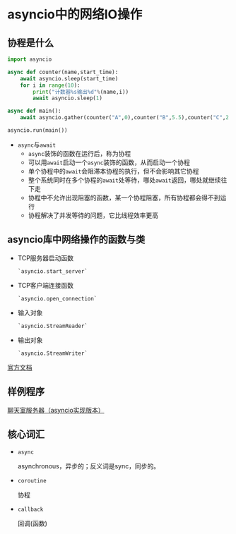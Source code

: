 # asyncio中的网络IO操作

## 协程是什么

```python
import asyncio

async def counter(name,start_time):
    await asyncio.sleep(start_time)
    for i in range(10):
        print("计数器%s输出%d"%(name,i))
        await asyncio.sleep(1)

async def main():
    await asyncio.gather(counter("A",0),counter("B",5.5),counter("C",2.3))

asyncio.run(main())
```

- `async`与`await`
    + `async`装饰的函数在运行后，称为协程
    + 可以用`await`启动一个`async`装饰的函数，从而启动一个协程
    + 单个协程中的`await`会阻滞本协程的执行，但不会影响其它协程
    + 整个系统同时在多个协程的`await`处等待，哪处`await`返回，哪处就继续往下走
    + 协程中不允许出现阻塞的函数，某一个协程阻塞，所有协程都会得不到运行
    + 协程解决了并发等待的问题，它比线程效率更高

## asyncio库中网络操作的函数与类
- TCP服务器启动函数

      `asyncio.start_server`

- TCP客户端连接函数

      `asyncio.open_connection`

- 输入对象

      `asyncio.StreamReader`

- 输出对象

      `asyncio.StreamWriter`

[官方文档](https://docs.python.org/3/library/asyncio-stream.html)

## 样例程序

  [聊天室服务器（asyncio实现版本）](programs/ChatroomServer_asyncio.py)

## 核心词汇

- `async`

  asynchronous，异步的；反义词是sync，同步的。

- `coroutine`

  协程

- `callback`

  回调(函数)